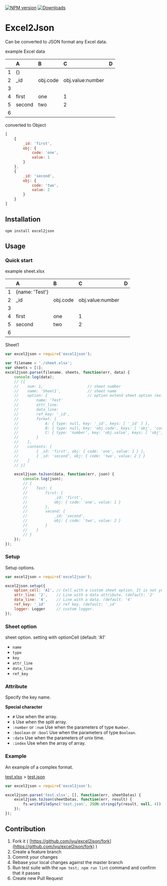 [![NPM version][npm-image]][npm-url]
[![Downloads][downloads-image]][downloads-url]

Excel2Json
==========

Can be converted to JSON format any Excel data.

example Excel data

|   | A      | B        | C                | D |
|:-:|:-------|:---------|:-----------------|---|
| 1 | {}     |          |                  |   |
| 2 | _id    | obj.code | obj.value:number |   |
| 3 |        |          |                  |   |
| 4 | first  | one      | 1                |   |
| 5 | second | two      | 2                |   |
| 6 |        |          |                  |   |

converted to Object
```js
[
    {
        _id: 'first',
        obj: {
            code: 'one',
            value: 1
        }
    }, 
    {
        _id: 'second',
        obj: {
            code: 'two',
            value: 2
        }
    }
]
```

## Installation
```
npm install excel2json
```

## Usage
### Quick start
example sheet.xlsx

|   | A              | B        | C                | D |
|:-:|:---------------|:---------|:-----------------|---|
| 1 | {name: 'Test'} |          |                  |   |
| 2 | _id            | obj.code | obj.value:number |   |
| 3 |                |          |                  |   |
| 4 | first          | one      | 1                |   |
| 5 | second         | two      | 2                |   |
| 6 |                |          |                  |   |

Sheet1
```js
var excel2json = require('excel2json');

var filename = './sheet.xlsx';
var sheets = [1];
excel2json.parse(filename, sheets, function(err, data) {
    console.log(data);
    // [{
    //    num: 1,                    // sheet number
    //    name: 'Sheet1',            // sheet name
    //    option: {                  // option extend sheet option (ex: A1)
    //        name: 'Test'
    //        attr_line:
    //        data_line:
    //        ref_key: '_id',
    //        format: {
    //            A: { type: null, key: '_id', keys: [ '_id' ] },
    //            B: { type: null, key: 'obj.code', keys: [ 'obj', 'code' ] },
    //            C: { type: 'number', key: 'obj.value', keys: [ 'obj', 'value' ] }
    //        }
    //    },
    //    contents: [
    //        { _id: 'first', obj: { code: 'one', value: 1 } },
    //        { _id: 'second', obj: { code: 'two', value: 2 } }
    //    ]
    // }]

    excel2json.toJson(data, function(err, json) {
        console.log(json);
        // {
        //    Test: {
        //        first: {
        //            _id: 'first',
        //            obj: { code: 'one', value: 1 }
        //        },
        //        second: {
        //            _id: 'second',
        //            obj: { code: 'two', value: 2 }
        //        }
        //    }
        // }
    });
});
```

### Setup
Setup options.
```js
var excel2json = require('excel2json');

excel2json.setup({
    option_cell: 'A1', // Cell with a custom sheet option. It is not yet used now. (default: 'A1'
    attr_line: '2',    // Line with a data attribute. (default: '2'
    data_line: '4',    // Line with a data. (default: '4'
    ref_key: '_id'     // ref key. (default: '_id'
    logger: Logger     // custom logger.
});
```

### Sheet option
sheet option. setting with optionCell (default: 'A1'
* `name`
* `type`
* `key`
* `attr_line`
* `data_line`
* `ref_key`


### Attribute
Specify the key name.

**Special character**
* `#` Use when the array.
* `$` Use when the split array.
* `:number` or `:num` Use when the parameters of type `Number`.
* `:boolean` or `:bool` Use when the parameters of type `Boolean`.
* `:date` Use when the parameters of unix time.
* `:index` Use when the array of array.

### Example
An example of a complex format.


[test.xlsx](https://github.com/iyu/excel2json/raw/master/test/data/test.xlsx) > [test.json](https://github.com/iyu/excel2json/blob/master/test/data/test.json)
```js
var excel2json = require('excel2json');

excel2json.parse('test.xlsx', [], function(err, sheetDatas) {
    excel2json.toJson(sheetDatas, function(err, result) {
        fs.writeFileSync('test.json', JSON.stringify(result, null, 4));
    });
});
```

## Contribution
1. Fork it ( [https://github.com/iyu/excel2json/fork](https://github.com/iyu/excel2json/fork) )
2. Create a feature branch
3. Commit your changes
4. Rebase your local changes against the master branch
5. Run test suite with the `npm test; npm run lint` command and confirm that it passes
5. Create new Pull Request

[npm-image]: https://img.shields.io/npm/v/excel2json.svg?style=flat-square
[npm-url]: https://www.npmjs.com/package/excel2json
[downloads-image]: https://img.shields.io/npm/dm/excel2json.svg?style=flat-square
[downloads-url]: https://www.npmjs.com/package/excel2json
